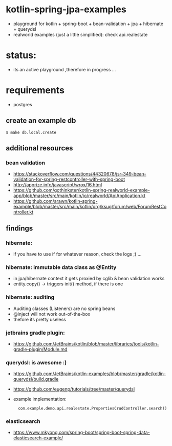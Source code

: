 # kotlin-spring-jpa-examples
- playground for kotlin + spring-boot + bean-validation + jpa + hibernate + querydsl
- realworld examples (just a little simplified): check api.realestate

# status: 
- its an active playground ,therefore in progress ...

# requirements

- postgres

## create an example db
    $ make db.local.create 
    
    
## additional resources

### bean validation

- https://stackoverflow.com/questions/44320678/jsr-349-bean-validation-for-spring-restcontroller-with-spring-boot
- http://apprize.info/javascript/wrox/16.html
- https://github.com/gothinkster/kotlin-spring-realworld-example-app/blob/master/src/main/kotlin/io/realworld/ApiApplication.kt
- https://github.com/arawn/kotlin-spring-example/blob/master/src/main/kotlin/org/ksug/forum/web/ForumRestController.kt


## findings

### hibernate: 
- if you have to use if for whatever reason, check the logs ;) ...
### hibernate: immutable data class as @Entity
- in jpa/hibernate context it gets proxied by cglib & bean validation works
- entity.copy() -> triggers init() method, if there is one
### hibernate: auditing
- Auditing classes (Listeners) are no spring beans
- @inject will not work out-of-the-box
- thefore its pretty useless
### jetbrains gradle plugin:

- https://github.com/JetBrains/kotlin/blob/master/libraries/tools/kotlin-gradle-plugin/Module.md

### querydsl: is awesome :)

- https://github.com/JetBrains/kotlin-examples/blob/master/gradle/kotlin-querydsl/build.gradle
- https://github.com/eugenp/tutorials/tree/master/querydsl
- example implementation: 

        com.example.demo.api.realestate.PropertiesCrudController.search()
    
### elasticsearch
- https://www.mkyong.com/spring-boot/spring-boot-spring-data-elasticsearch-example/
    